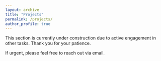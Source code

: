 ```yaml
---
layout: archive
title: "Projects"
permalink: /projects/
author_profile: true
---
```


This section is currently under construction due to active engagement in other tasks. Thank you for your patience.

If urgent, please feel free to reach out via email.
